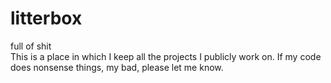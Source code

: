 # litterbox
full of shit   
This is a place in which I keep all the projects I publicly work on.
If my code does nonsense things, my bad, please let me know.
